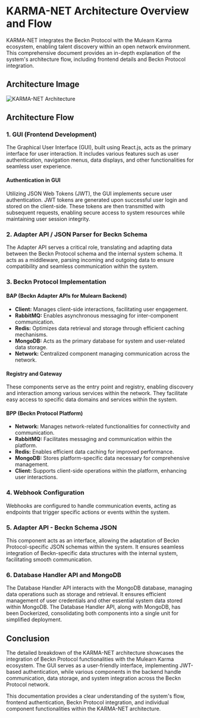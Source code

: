 # KARMA-NET Architecture Overview and Flow

KARMA-NET integrates the Beckn Protocol with the Mulearn Karma ecosystem, enabling talent discovery within an open network environment. This comprehensive document provides an in-depth explanation of the system's architecture flow, including frontend details and Beckn Protocol integration.

## Architecture Image

![KARMA-NET Architecture](https://camo.githubusercontent.com/a83fe4902f2bca2f6864e716dcfa420db4f9710dd2a595289d187ee5e93da313/68747470733a2f2f692e696d6775722e636f6d2f7874705a4141622e706e67)


## Architecture Flow

### 1. GUI (Frontend Development)

The Graphical User Interface (GUI), built using React.js, acts as the primary interface for user interaction. It includes various features such as user authentication, navigation menus, data displays, and other functionalities for seamless user experience.

#### Authentication in GUI

Utilizing JSON Web Tokens (JWT), the GUI implements secure user authentication. JWT tokens are generated upon successful user login and stored on the client-side. These tokens are then transmitted with subsequent requests, enabling secure access to system resources while maintaining user session integrity.

### 2. Adapter API / JSON Parser for Beckn Schema

The Adapter API serves a critical role, translating and adapting data between the Beckn Protocol schema and the internal system schema. It acts as a middleware, parsing incoming and outgoing data to ensure compatibility and seamless communication within the system.

### 3. Beckn Protocol Implementation

#### BAP (Beckn Adapter APIs for Mulearn Backend)

- **Client:** Manages client-side interactions, facilitating user engagement.
- **RabbitMQ:** Enables asynchronous messaging for inter-component communication.
- **Redis:** Optimizes data retrieval and storage through efficient caching mechanisms.
- **MongoDB:** Acts as the primary database for system and user-related data storage.
- **Network:** Centralized component managing communication across the network.

#### Registry and Gateway

These components serve as the entry point and registry, enabling discovery and interaction among various services within the network. They facilitate easy access to specific data domains and services within the system.

#### BPP (Beckn Protocol Platform)

- **Network:** Manages network-related functionalities for connectivity and communication.
- **RabbitMQ:** Facilitates messaging and communication within the platform.
- **Redis:** Enables efficient data caching for improved performance.
- **MongoDB:** Stores platform-specific data necessary for comprehensive management.
- **Client:** Supports client-side operations within the platform, enhancing user interactions.

### 4. Webhook Configuration

Webhooks are configured to handle communication events, acting as endpoints that trigger specific actions or events within the system.

### 5. Adapter API - Beckn Schema JSON

This component acts as an interface, allowing the adaptation of Beckn Protocol-specific JSON schemas within the system. It ensures seamless integration of Beckn-specific data structures with the internal system, facilitating smooth communication.

### 6. Database Handler API and MongoDB
The Database Handler API interacts with the MongoDB database, managing data operations such as storage and retrieval. It ensures efficient management of user credentials and other essential system data stored within MongoDB. The Database Handler API, along with MongoDB, has been Dockerized, consolidating both components into a single unit for simplified deployment.

## Conclusion

The detailed breakdown of the KARMA-NET architecture showcases the integration of Beckn Protocol functionalities with the Mulearn Karma ecosystem. The GUI serves as a user-friendly interface, implementing JWT-based authentication, while various components in the backend handle communication, data storage, and system integration across the Beckn Protocol network.

This documentation provides a clear understanding of the system's flow, frontend authentication, Beckn Protocol integration, and individual component functionalities within the KARMA-NET architecture.
